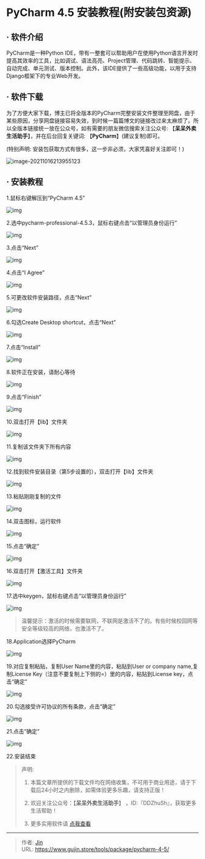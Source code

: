 # PyCharm 4.5 安装教程(附安装包资源)


## · 软件介绍
PyCharm是一种Python IDE，带有一整套可以帮助用户在使用Python语言开发时提高其效率的工具，比如调试、语法高亮、Project管理、代码跳转、智能提示、自动完成、单元测试、版本控制。此外，该IDE提供了一些高级功能，以用于支持Django框架下的专业Web开发。

## · 软件下载
为了方便大家下载，博主已将全版本的PyCharm完整安装文件整理至网盘，由于某些原因，分享网盘链接容易失效，到时候一篇篇博文的链接改过来太麻烦了。所以全版本链接统一放在公众号，如有需要的朋友微信搜索关注公众号: 【**呆呆外卖生活助手**】，并在后台回复关键词: 【**PyCharm**】(建议复制)即可。

(特别声明: 安装包获取方式有很多，这一步非必须，大家凭喜好关注即可！)

![image-20211016213955123](https://img.gujin.store/img/image-20211016213955123.png)

## · 安装教程

1.鼠标右键解压到“PyCharm 4.5”

![img](https://img.gujin.store/img/v2-3696cede872bcad08c515ccf8b134e8c_720w.png)

2.选中pycharm-professional-4.5.3，鼠标右键点击“以管理员身份运行”

![img](https://img.gujin.store/img/v2-82ce80f2207cd34ead39608a24eaf633_720w.png)

3.点击“Next”

![img](https://img.gujin.store/img/v2-fc62108e2444d06ce08f9f29b6763e14_720w.png)

4.点击“I Agree”

![img](https://img.gujin.store/img/v2-5a102b4c50eb05631b22007d584e3f95_720w.png)



5.可更改软件安装路径，点击“Next”

![img](https://img.gujin.store/img/v2-6dfcc23cb5d42090898f359b939c123f_720w.png)

6.勾选Create Desktop shortcut，点击“Next”

![img](https://img.gujin.store/img/v2-3397954b4abfddc20f9aef27863157df_720w.png)

7.点击“Install”

![img](https://img.gujin.store/img/v2-972cb96484d6567b6e2a73dfcdb1db92_720w.png)



8.软件正在安装，请耐心等待

![img](https://img.gujin.store/img/v2-de29f074d005220b1df50d417d2f5cf0_720w.png)



9.点击“Finish”

![img](https://img.gujin.store/img/v2-8351da527e89a194de6dd418dfdd1df4_720w.png)



10.双击打开【lib】文件夹

![img](https://img.gujin.store/img/v2-9f09a98cbbfc3f6e555038e6f7d7c8a3_720w.png)

11.复制该文件夹下所有内容

![img](https://img.gujin.store/img/v2-056b048e874b6b758da0c76d5f79235e_720w.png)

12.找到软件安装目录（第5步设置的），双击打开【lib】文件夹

![img](https://img.gujin.store/img/v2-9641a322073f696aa09b6d24dd80f65c_720w.png)

13.粘贴刚刚复制的文件

![img](https://img.gujin.store/img/v2-0ced635d3d1be3a4d753eb3db9edde9e_720w.png)



14.双击图标，运行软件

![img](https://img.gujin.store/img/v2-076eebd1177ae28ca4c004654e3175e5_720w.png)

15.点击“确定”

![img](https://img.gujin.store/img/v2-6f13e2ed97104cffd941d27fa2f59d65_720w.png)

16.双击打开【激活工具】文件夹

![img](https://img.gujin.store/img/v2-abd5994e8570837603c2a3359f2d9656_720w.png)

17.选中keygen，鼠标右键点击“以管理员身份运行”

![img](https://img.gujin.store/img/v2-e05bde071467ef962e0b8ccbe90b98ea_720w.png)

> 温馨提示：激活的时候需要联网，不联网是激活不了的。有些时候校园网等安全等级较高的网络，也激活不了。

18.Application选择PyCharm

![img](https://img.gujin.store/img/v2-5fdeb541f6c159f4d68357d72ed5ae31_720w.png)



19.对应复制粘贴，复制User Name里的内容，粘贴到User or company name,复制License Key（注意不要复制上下侧的=）里的内容，粘贴到License key，点击“确定”

![img](https://img.gujin.store/img/v2-98200efa54d007a739007dea8e35f69f_720w.png)



20.勾选接受许可协议的所有条款，点击“确定”

![img](https://img.gujin.store/img/v2-8158a87d3925e656e51c7316f9d0d381_720w.png)



21.点击“确定”

![img](https://img.gujin.store/img/v2-4e209984f145bcf0006bc5d34971acf2_720w.png)

22.安装结束




> 声明: 
>
> 1. 本篇文章所提供的下载文件均在网络收集，不可用于商业用途，请于下载后24小时之内删除，如需体验更多乐趣，请支持正版！
>
> 2. 欢迎关注公众号：【**呆呆外卖生活助手**】 ，ID:『DDZhuSh』，获取更多生活帮助！
>
> 3. 更多实用软件请  [点我查看](/tools)

---

> 作者: [Jin](https://img.gujin.store/img/favicon.ico)  
> URL: https://www.gujin.store/tools/package/pycharm-4-5/  

